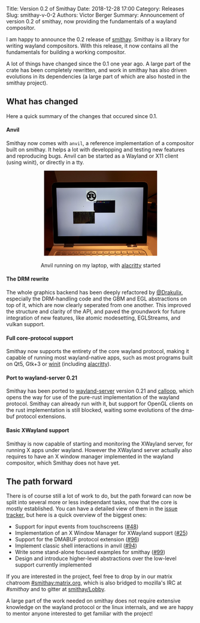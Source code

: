 Title: Version 0.2 of Smithay
Date: 2018-12-28 17:00
Category: Releases
Slug: smithay-v-0-2
Authors: Victor Berger
Summary: Announcement of version 0.2 of smithay, now providing the fundamentals of a wayland compositor.

I am happy to announce the 0.2 release of [smithay](https://crates.io/crates/smithay). Smithay is a library
for writing wayland compositors. With this release, it now contains all the fundamentals for building a
working compositor.

A lot of things have changed since the 0.1 one year ago. A large part of the crate has been completely
rewritten, and work in smithay has also driven evolutions in its dependencies (a large part of which are
also hosted in the smithay project).

## What has changed

Here a quick summary of the changes that occured since 0.1.

#### Anvil

Smithay now comes with `anvil`, a reference implementation of a compositor built on smithay. It
helps a lot with developping and testing new features and reproducing bugs. Anvil can be started
as a Wayland or X11 client (using winit), or directly in a tty.

<center>
<img src="/images/smithay-v02.jpg" alt="Picture of anvil running on my laptop" width="60%"/>

Anvil running on my laptop, with [alacritty](https://github.com/jwilm/alacritty) started
</center>

#### The DRM rewrite

The whole graphics backend has been deeply refactored by [@Drakulix](https://github.com/drakulix),
especially the DRM-handling code and the GBM and EGL abstractions on top of it, which are now clearly
seperated from one another. This improved the structure and clarity of the API, and paved the groundwork
for future integration of new features, like atomic modesetting, EGLStreams, and vulkan support.

#### Full core-protocol support

Smithay now supports the entirety of the core wayland protocol, making it capable of running most
wayland-native apps, such as most programs built on Qt5, Gtk+3 or
[winit](https://crates.io/crates/winit) (including [alacritty](https://github.com/jwilm/alacritty)).

#### Port to wayland-server 0.21

Smithay has been ported to [wayland-server](https://crates.io/crates/wayland-server) version 0.21 and
[calloop](https://crates.io/crates/calloop), which opens the way for use of the pure-rust implementation
of the wayland protocol. Smithay can already run with it, but support for OpenGL clients on the rust
implementation is still blocked, waiting some evolutions of the dma-buf protocol extensions.

#### Basic XWayland support

Smithay is now capable of starting and monitoring the XWayland server, for running X apps under wayland.
However the XWayland server actually also requires to have an X window manager implemented in the wayland
compositor, which Smithay does not have yet.

## The path forward

There is of course still a lot of work to do, but the path forward can now be split into several
more or less independant tasks, now that the core is mostly established. You can have a detailed view
of them in the [issue tracker](https://github.com/smithay/smithay/issues), but here is a quick overview
of the biggest ones:

- Support for input events from touchscreens ([#48](https://github.com/Smithay/smithay/issues/48))
- Implementation of an X Window Manager for XWayland support
  ([#25](https://github.com/Smithay/smithay/issues/25))
- Support for the DMABUF protocol extension ([#96](https://github.com/Smithay/smithay/issues/96))
- Implement classic shell interactions in anvil ([#94](https://github.com/Smithay/smithay/issues/94))
- Write some stand-alone focused examples for smithay ([#99](https://github.com/Smithay/smithay/issues/99))
- Design and introduce higher-level abstractions over the low-level support currently implemented

If you are interested in the project, feel free to drop by in our matrix chatroom
[#smithay:matrix.org](https://matrix.to/#/#smithay:matrix.org), which is also bridged to mozilla's IRC
at *#smithay* and to gitter at [smithay/Lobby](https://gitter.im/smithay/Lobby).

A large part of the work needed on smithay does not require extensive knowledge on the wayland protocol
or the linux internals, and we are happy to mentor anyone interested to get familiar with the project!
